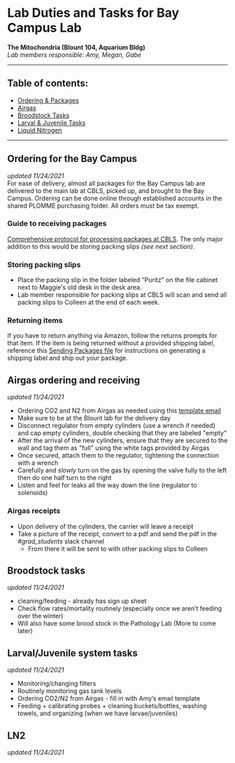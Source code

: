 # Lab Duties and Tasks for Bay Campus Lab
**The Mitochondria (Blount 104, Aquarium Bldg)**\
*Lab members responsible: Amy, Megan, Gabe*
_______________________________
## Table of contents:
* [Ordering & Packages](#ordering)
* [Airgas](#airgas)
* [Broodstock Tasks](#broodstock)
* [Larval & Juvenile Tasks](#larval&juvenile)
* [Liquid Nitrogen](#ln2)
_______________________________

## Ordering for the Bay Campus <a name="ordering"></a>
*updated 11/24/2021*\
For ease of delivery, almost all packages for the Bay Campus lab are delivered to the main lab at CBLS, picked up, and brought to the Bay Campus.
Ordering can be done online through established accounts in the shared PLOMME purchasing folder. All orders must be tax exempt.
### Guide to receiving packages
[Comprehensive protocol for processing packages at CBLS](https://github.com/meschedl/PPP-Lab-Resources/blob/master/Protocols_and_Lab_Resources/Lab_Maintenance/Putting_Away_Packages.md). The only major addition to this would be storing packing slips *(see next section)*.
### Storing packing slips
* Place the packing slip in the folder labeled "Puritz" on the file cabinet next to Maggie's old desk in the desk area.
* Lab member responsible for packing slips at CBLS will scan and send all packing slips to Colleen at the end of each week.
### Returning items
If you have to return anything via Amazon, follow the returns prompts for that item. If the item is being returned without a provided shipping label, reference this [Sending Packages file](https://github.com/meschedl/PPP-Lab-Resources/blob/master/Protocols_and_Lab_Resources/Lab_Maintenance/Sending_Packages.md) for instructions on generating a shipping label and ship out your package.

## Airgas ordering and receiving <a name="airgas"></a>
*updated 11/24/2021*
* Ordering CO2 and N2 from Airgas as needed using this [template email](Airgas_order.md)
* Make sure to be at the Blount lab for the delivery day
* Disconnect regulator from empty cylinders (use a wrench if needed) and cap empty cylinders, double checking that they are labeled "empty"
* After the arrival of the new cylinders, ensure that they are secured to the wall and tag them as "full" using the white tags provided by Airgas
* Once secured, attach them to the regulator, tightening the connection with a wrench
* Carefully and *slowly* turn on the gas by opening the valve fully to the left then do one half turn to the right
* Listen and feel for leaks all the way down the line (regulator to solenoids)
### Airgas receipts
* Upon delivery of the cylinders, the carrier will leave a receipt
* Take a picture of the receipt, convert to a pdf and send the pdf in the *#grad_students* slack channel
  * From there it will be sent to with other packing slips to Colleen

## Broodstock tasks <a name="broodstock"></a>
*updated 11/24/2021*
* cleaning/feeding - already has sign up sheet
* Check flow rates/mortality routinely (especially once we aren’t feeding over the winter)
* Will also have some brood stock in the Pathology Lab (More to come later)

## Larval/Juvenile system tasks <a name="larval&juvenile"></a>
*updated 11/24/2021*
* Monitoring/changing filters
* Routinely monitoring gas tank levels
* Ordering CO2/N2 from Airgas - fill in with Amy’s email template
* Feeding + calibrating probes + cleaning buckets/bottles, washing towels, and organizing (when we have larvae/juveniles)

## LN2 <a name="ln2"></a>
*updated 11/24/2021*
